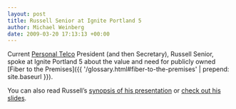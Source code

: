 ```yaml
---
layout: post
title: Russell Senior at Ignite Portland 5
author: Michael Weinberg
date: 2009-03-20 17:13:13 +00:00
---
```

Current [Personal Telco](https://personaltelco.net) President (and then Secretary), Russell Senior, spoke at Ignite Portland 5 about the value and need for publicly owned [Fiber to the Premises]({{ '/glossary.html#fiber-to-the-premises' | prepend: site.baseurl }}).

You can also read Russell’s [synopsis of his presentation](http://proposals.igniteportland.org/proposals/232) or [check out his slides](https://www.slideshare.net/igniteportland/12-russell-senior-why-publicly-owned-fiber-is-the-answer-to-our-broadband-needs).
